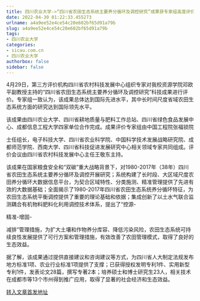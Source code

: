 ```yaml
---
title: 四川农业大学->“四川省农田生态系统主要养分循环及调控研究”成果获专家组高度评价 | sicau.com.cn
date: 2022-04-30 01:22:33.455273
urlname: a4a9ee52e4ce54c20e602bf65d91a79b
slug: a4a9ee52e4ce54c20e602bf65d91a79b
tags: 
- 四川农业大学
categories:
- sicau.com.cn
- 四川农业大学
authorbox: false
sidebar: false
---
```

4月29日，第三方评价机构四川省农村科技发展中心组织专家对我校资源学院邓欧平副教授主持的“四川省农田生态系统主要养分循环及调控研究”科技成果进行评价。专家组一致认为，该成果总体达到国际先进水平，其中长时间尺度省域农田生态系统方面的研究达到国际领先水平。

该成果由四川农业大学、四川省耕地质量与肥料工作总站、四川省绿色食品发展中心、成都信息工程大学四家单位合作完成。成果评价专家组由中国工程院张福锁院
<!--more-->
士任组长，电子科技大学、四川省农业科学院、中国科学技术发展战略研究院、成都师范学院、西南大学、四川省科技促进发展研究中心相关领域专家共同组成。评价会议由四川省农村科技发展中心主任王敬东主持。

该成果在国家粮食安全和“双碳”重大战略背景下，对1980-2017年（38年）四川省农田生态系统主要养分循环及调控开展研究；系统构建了长时段、大区域尺度农田养分循环大数据信息平台，为契合区域特性、分类施测、精准管理提供了先进有效的大数据基础；全面揭示了1980-2017年四川省农田生态系统养分循环特征，为农田生态系统平衡调控提供了重要的理论基础和依据；集成创新了以土水气联合监测耦合有机物料肥料化利用调控技术体系，提出了“控源-

精准-增固-

减排”管理措施，为扩大土壤和作物养分库容、降低污染风险，农田生态系统可持续良性发展提供了可行方案和管理措施，有效改善了农田管理模式，取得了良好的生态效益。

据了解，该成果通过提供直接建议和咨询建议等方式，为四川省人大制定法规发布地方标准1项、农业行业标准1项提供了支撑；已获得授权发明专利1件、实用新型专利1件，发表论文28篇，撰写专著2本；培养硕士和博士研究生23人，相关技术在成都市等13个市州得到推广应用，取得了显著的社会经济和生态效益。



[转入文章首发地址](https://news.sicau.edu.cn/info/1078/67600.htm)